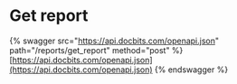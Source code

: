 # Get report

{% swagger src="https://api.docbits.com/openapi.json" path="/reports/get_report" method="post" %}
[https://api.docbits.com/openapi.json](https://api.docbits.com/openapi.json)
{% endswagger %}

